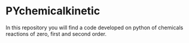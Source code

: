 # PYchemicalkinetic
In this repository you will find a code developed on python of chemicals reactions of zero, first and second order.
